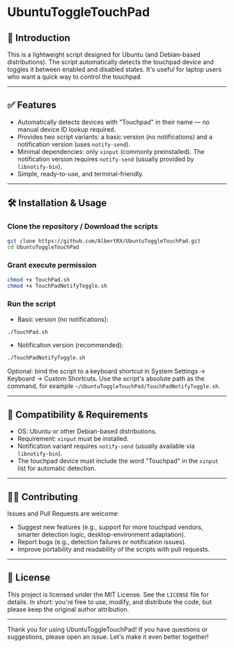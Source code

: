 

# UbuntuToggleTouchPad

## 🔧 Introduction

This is a lightweight script designed for Ubuntu (and Debian-based distributions). The script automatically detects the touchpad device and toggles it between enabled and disabled states. It's useful for laptop users who want a quick way to control the touchpad.

---

## ✅ Features

- Automatically detects devices with "Touchpad" in their name — no manual device ID lookup required.
- Provides two script variants: a basic version (no notifications) and a notification version (uses `notify-send`).
- Minimal dependencies: only `xinput` (commonly preinstalled). The notification version requires `notify-send` (usually provided by `libnotify-bin`).
- Simple, ready-to-use, and terminal-friendly.

---

## 🛠 Installation & Usage

### Clone the repository / Download the scripts

```bash
git clone https://github.com/AlbertRX/UbuntuToggleTouchPad.git
cd UbuntuToggleTouchPad
```

### Grant execute permission

```bash
chmod +x TouchPad.sh
chmod +x TouchPadNotifyToggle.sh
```

### Run the script

- Basic version (no notifications):

```bash
./TouchPad.sh
```

- Notification version (recommended):

```bash
./TouchPadNotifyToggle.sh
```

Optional: bind the script to a keyboard shortcut in System Settings → Keyboard → Custom Shortcuts. Use the script's absolute path as the command, for example `~/UbuntuToggleTouchPad/TouchPadNotifyToggle.sh`.

---

## 🎯 Compatibility & Requirements

- OS: Ubuntu or other Debian-based distributions.
- Requirement: `xinput` must be installed.
- Notification variant requires `notify-send` (usually available via `libnotify-bin`).
- The touchpad device must include the word "Touchpad" in the `xinput` list for automatic detection.

---

## 🧑‍💻 Contributing

Issues and Pull Requests are welcome:

- Suggest new features (e.g., support for more touchpad vendors, smarter detection logic, desktop-environment adaptation).
- Report bugs (e.g., detection failures or notification issues).
- Improve portability and readability of the scripts with pull requests.

---

## 📄 License

This project is licensed under the MIT License. See the `LICENSE` file for details. In short: you're free to use, modify, and distribute the code, but please keep the original author attribution.

---

Thank you for using UbuntuToggleTouchPad! If you have questions or suggestions, please open an issue. Let's make it even better together! 

